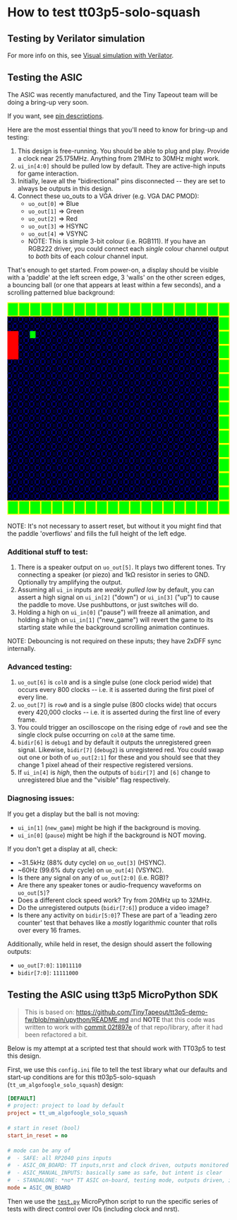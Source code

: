 # How to test tt03p5-solo-squash

## Testing by Verilator simulation

For more info on this, see [Visual simulation with Verilator](https://github.com/algofoogle/solo_squash#visual-simulation-with-verilator).


## Testing the ASIC

The ASIC was recently manufactured, and the Tiny Tapeout team will be doing a bring-up very soon.

If you want, see [pin descriptions](https://github.com/algofoogle/tt03p5-solo-squash/blob/163eb866e6f9eb7d51b215f075e0b5d8e652645a/info.yaml#L116-L145).

Here are the most essential things that you'll need to know for bring-up and testing:

1.  This design is free-running. You should be able to plug and play. Provide a clock near 25.175MHz. Anything from 21MHz to 30MHz might work.
2.  `ui_in[4:0]` should be pulled low by default. They are active-high inputs for game interaction.
3.  Initially, leave all the "bidirectional" pins disconnected -- they are set to always  be outputs in this design.
4.  Connect these uo_outs to a VGA driver (e.g. VGA DAC PMOD):
    *   `uo_out[0]` => Blue
    *   `uo_out[1]` => Green
    *   `uo_out[2]` => Red
    *   `uo_out[3]` => HSYNC
    *   `uo_out[4]` => VSYNC
    *   NOTE: This is simple 3-bit colour (i.e. RGB111). If you have an RGB222 driver, you could connect each *single* colour channel output to *both* bits of each colour channel input.

That's enough to get started. From power-on, a display should be visible with a 'paddle' at the left screen edge, 3 'walls' on the other screen edges, a bouncing ball (or one that appears at least within a few seconds), and a scrolling patterned blue background:

<img src="./new-game-screen.png" width="640" height="480" alt="Initial game screen" />

NOTE: It's not necessary to assert reset, but without it you might find that the paddle 'overflows' and fills the full height of the left edge.

### Additional stuff to test:

1.  There is a speaker output on `uo_out[5]`. It plays two different tones. Try connecting a speaker (or piezo) and 1k&ohm; resistor in series to GND. Optionally try amplifying the output.
2.  Assuming all `ui_in` inputs are *weakly pulled low* by default, you can assert a high signal on `ui_in[2]` ("down") or `ui_in[3]` ("up") to cause the paddle to move. Use pushbuttons, or just switches will do.
3.  Holding a high on `ui_in[0]` ("pause") will freeze all animation, and holding a high on `ui_in[1]` ("new_game") will revert the game to its starting state while the background scrolling animation continues.

NOTE: Debouncing is not required on these inputs; they have 2xDFF sync internally.

### Advanced testing:

1.  `uo_out[6]` is `col0` and is a single pulse (one clock period wide) that occurs every 800 clocks -- i.e. it is asserted during the first pixel of every line.
2.  `uo_out[7]` is `row0` and is a single pulse (800 clocks wide) that occurs every 420,000 clocks -- i.e. it is asserted during the first line of every frame.
3.  You could trigger an oscilloscope on the rising edge of `row0` and see the single clock pulse occurring on `col0` at the same time.
4.  `bidir[6]` is `debug1` and by default it outputs the *un*registered green signal. Likewise, `bidir[7]` (`debug2`) is unregistered red. You could swap out one or both of `uo_out[2:1]` for these and you should see that they change 1 pixel ahead of their respective registered versions.
5.  If `ui_in[4]` is *high*, then the outputs of `bidir[7]` and `[6]` change to unregistered blue and the "visible" flag respectively.

### Diagnosing issues:

If you get a display but the ball is not moving:
*   `ui_in[1]` (`new_game`) might be high if the background is moving.
*   `ui_in[0]` (`pause`) might be high if the background is NOT moving.

If you don't get a display at all, check:
*   ~31.5kHz (88% duty cycle) on `uo_out[3]` (HSYNC).
*   ~60Hz (99.6% duty cycle) on `uo_out[4]` (VSYNC).
*   Is there any signal on any of `uo_out[2:0]` (i.e. RGB)?
*   Are there any speaker tones or audio-frequency waveforms on `uo_out[5]`?
*   Does a different clock speed work? Try from 20MHz up to 32MHz.
*   Do the *un*registered outputs (`bidir[7:6]`) produce a video image?
*   Is there any activity on `bidir[5:0]`? These are part of a 'leading zero counter' test that behaves like a *mostly* logarithmic counter that rolls over every 16 frames.

Additionally, while held in reset, the design should assert the following outputs:
*   `uo_out[7:0]`: `11011110`
*   `bidir[7:0]`: `11111000`


## Testing the ASIC using tt3p5 MicroPython SDK

> This is based on: https://github.com/TinyTapeout/tt3p5-demo-fw/blob/main/upython/README.md and **NOTE** that this code was written to work with [commit 02f897e](https://github.com/TinyTapeout/tt3p5-demo-fw/commit/02f897eb6741680895554e88dd276d9f4f954e9d) of that repo/library, after it had been refactored a bit.

Below is my attempt at a scripted test that should work with TT03p5 to test this design.

First, we use this `config.ini` file to tell the test library what our defaults and start-up conditions are for this tt03p5-solo-squash (`tt_um_algofoogle_solo_squash`) design:

```ini
[DEFAULT]
# project: project to load by default
project = tt_um_algofoogle_solo_squash

# start in reset (bool)
start_in_reset = no

# mode can be any of
#  - SAFE: all RP2040 pins inputs
#  - ASIC_ON_BOARD: TT inputs,nrst and clock driven, outputs monitored
#  - ASIC_MANUAL_INPUTS: basically same as safe, but intent is clear
#  - STANDALONE: *no* TT ASIC on-board, testing mode, outputs driven, inputs monitored
mode = ASIC_ON_BOARD
```

Then we use the [`test.py`](./test.py) MicroPython script to run the specific series of tests with direct control over IOs (including clock and nrst).

